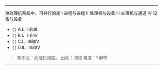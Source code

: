 ---
单处理机系统中，可并行的是 I 进程与进程 II 处理机与设备 III 处理机与通道 IV 设备与设备
- ( ) A.I、II和III 
- ( ) B.I、II和IV 
- ( ) C.I、III和IV 
- ( ) D.II、III和IV

> 知识点：处理机调度。
> 出处：网络
> 难度：1
> 解释

---